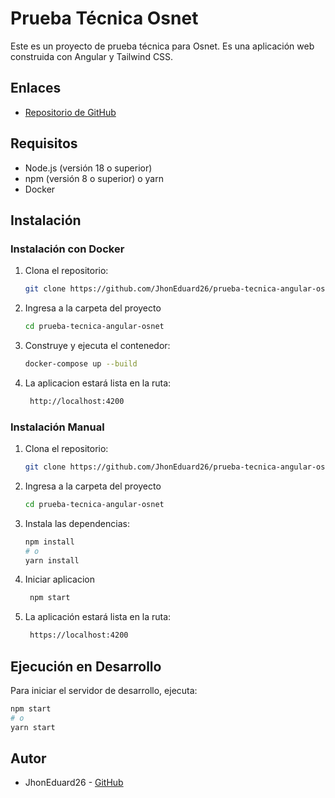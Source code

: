 # Prueba Técnica Osnet

Este es un proyecto de prueba técnica para Osnet. Es una aplicación web construida con Angular y Tailwind CSS.

## Enlaces

- [Repositorio de GitHub](https://github.com/JhonEduard26/prueba-tecnica-angular-osnet)

## Requisitos

- Node.js (versión 18 o superior)
- npm (versión 8 o superior) o yarn
- Docker

## Instalación

### Instalación con Docker

1. Clona el repositorio:

   ```sh
   git clone https://github.com/JhonEduard26/prueba-tecnica-angular-osnet
   ```

2. Ingresa a la carpeta del proyecto

   ```sh
   cd prueba-tecnica-angular-osnet
   ```

3. Construye y ejecuta el contenedor:

   ```sh
   docker-compose up --build
   ```

4. La aplicacion estará lista en la ruta:
   ```sh
    http://localhost:4200
   ```

### Instalación Manual

1. Clona el repositorio:

   ```sh
   git clone https://github.com/JhonEduard26/prueba-tecnica-angular-osnet
   ```

2. Ingresa a la carpeta del proyecto

   ```sh
   cd prueba-tecnica-angular-osnet
   ```

3. Instala las dependencias:

   ```sh
   npm install
   # o
   yarn install
   ```

4. Iniciar aplicacion
   ```sh
    npm start
   ```

4. La aplicación estará lista en la ruta:
   ```sh
    https://localhost:4200
   ```

## Ejecución en Desarrollo

Para iniciar el servidor de desarrollo, ejecuta:

```sh
npm start
# o
yarn start
```

## Autor

- JhonEduard26 - [GitHub](https://github.com/JhonEduard26)
